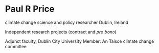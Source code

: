 # Paul R Price
climate change science and policy researcher
Dublin, Ireland

Independent research projects (contract and *pro bono*)

Adjunct faculty, Dublin City University
Member: An Taisce climate change committee
